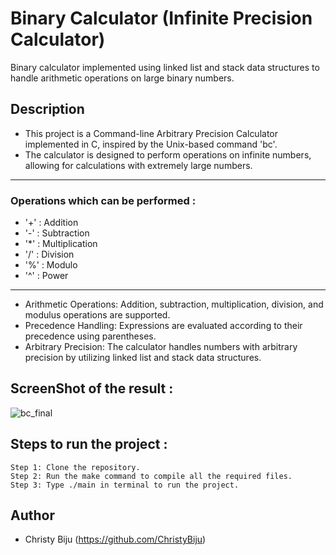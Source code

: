 # Binary Calculator (Infinite Precision Calculator)
Binary calculator implemented using linked list and stack data structures to handle arithmetic operations on large binary numbers.

## Description
* This project is a Command-line Arbitrary Precision Calculator implemented in C, inspired by the Unix-based command 'bc'.
* The calculator is designed to perform operations on infinite numbers, allowing for calculations with extremely large numbers.
  
<hr>

### Operations which can be performed :
* '+' : Addition
* '-' : Subtraction
* '*' : Multiplication
* '/' : Division
* '%' : Modulo
* '^' : Power
  
<hr>

* Arithmetic Operations: Addition, subtraction, multiplication, division, and modulus operations are supported.
* Precedence Handling: Expressions are evaluated according to their precedence using parentheses.
* Arbitrary Precision: The calculator handles numbers with arbitrary precision by utilizing linked list and stack data structures.

## ScreenShot of the result : 
![bc_final](https://github.com/ChristyBiju/Binary-Calculator/assets/89544124/ff525f52-5a10-43fd-ab4a-aeb2b0c69505)


## Steps to run the project : 
```
Step 1: Clone the repository.
Step 2: Run the make command to compile all the required files.
Step 3: Type ./main in terminal to run the project.
```


## Author
* Christy Biju (https://github.com/ChristyBiju)
